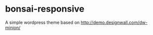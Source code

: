 bonsai-responsive
=================

A simple wordpress theme based on http://demo.designwall.com/dw-minion/

